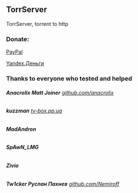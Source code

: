 ## TorrServer
TorrServer, torrent to http

### Donate:
[PayPal](https://www.paypal.me/yourok)

[Yandex.Деньги](https://money.yandex.ru/to/410013733697114/100)

### Thanks to everyone who tested and helped

###### **Anacrolix Matt Joiner** [github.com/anacrolix](https://github.com/anacrolix/)

###### **kuzzman** [tv-box.pp.ua](http://tv-box.pp.ua/)

###### **MadAndron**

###### **SpAwN_LMG**

###### **Zivio**

###### **Tw1cker Руслан Пахнев** [github.com/Nemiroff](https://github.com/Nemiroff)